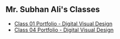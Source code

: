 ## Mr. Subhan Ali's Classes
- [Class 01 Portfolio - Digital Visual Design](../Classes/Class%2001/Class%2001%20Portfolio%20-%20Digital%20Visual%20Design.md)
- [Class 04 Portfolio - Digital Visual Design](../Classes/Class%2004/Class%2004%20Portfolio%20-%20Digital%20Visual%20Design.md)
